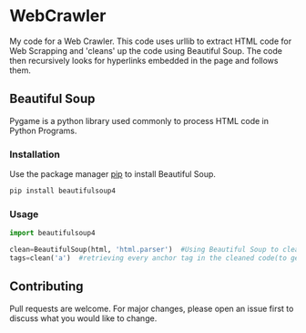 # WebCrawler
My code for a Web Crawler. This code uses urllib to extract HTML code for Web Scrapping and  'cleans' up the code using Beautiful Soup. The code then recursively looks for hyperlinks embedded in the page and follows them.

## Beautiful Soup
Pygame is a python library used commonly to process HTML code in Python Programs.

### Installation 
Use the package manager [pip](https://pip.pypa.io/en/stable/) to install Beautiful Soup.
```bash
pip install beautifulsoup4
```
### Usage

```python
import beautifulsoup4

clean=BeautifulSoup(html, 'html.parser')  #Using Beautiful Soup to clean retrived HTML5 code stored in 'html'
tags=clean('a')  #retrieving every anchor tag in the cleaned code(to get every embedded hyperlinks from the page)
```

## Contributing

Pull requests are welcome. For major changes, please open an issue first to discuss what you would like to change.
